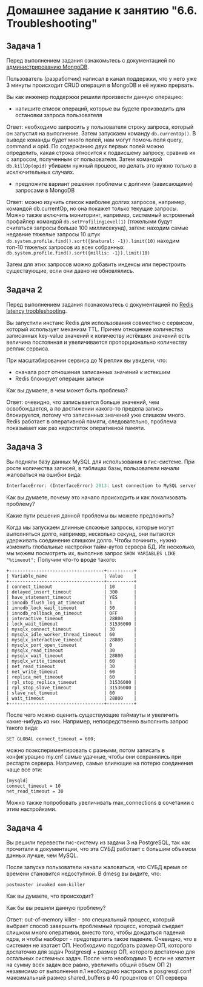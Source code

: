 # Домашнее задание к занятию "6.6. Troubleshooting"

## Задача 1

Перед выполнением задания ознакомьтесь с документацией по [администрированию MongoDB](https://docs.mongodb.com/manual/administration/).

Пользователь (разработчик) написал в канал поддержки, что у него уже 3 минуты происходит CRUD операция в MongoDB и её 
нужно прервать. 

Вы как инженер поддержки решили произвести данную операцию:
- напишите список операций, которые вы будете производить для остановки запроса пользователя

Ответ: необходимо запросить у пользователя строку запроса, который он запустил на выполнение. Затем запускаем команду `db.currentOp()`. В выводе команды будет много полей, нам могут помочь поля query, command и opid. По содержанию двух первых полей можно определить, какая строка относится к подвисшему запросу, сравнив их с запросом, полученным от пользователя. Затем командой `db.killOp(opid)` убиваем нужный процесс, но делать это нужно только в исключительных случаях. 

- предложите вариант решения проблемы с долгими (зависающими) запросами в MongoDB

Ответ: можно изучить список наиболее долгих запросов, например, командой db.currentOp, но она покажет только текущие запросы. Можно также включить мониторинг, например, системный встроенный профайлер командой `db.setProfilingLevel(1)` (тяжелыми будут считаться запросы больше 100 миллисекунд), затем:
находим самые недавние тяжелые запросы 10 штук
`db.system.profile.find().sort({$natural: -1}).limit(10)`
находим топ-10 тяжелых запросов из всех собранных
`db.system.profile.find().sort({millis: -1}).limit(10)`

Затем для этих запросов можно добавить индексы или перестроить существующие, если они давно не обновлялись.

## Задача 2

Перед выполнением задания познакомьтесь с документацией по [Redis latency troobleshooting](https://redis.io/topics/latency).

Вы запустили инстанс Redis для использования совместно с сервисом, который использует механизм TTL. 
Причем отношение количества записанных key-value значений к количеству истёкших значений есть величина постоянная и
увеличивается пропорционально количеству реплик сервиса. 

При масштабировании сервиса до N реплик вы увидели, что:
- сначала рост отношения записанных значений к истекшим
- Redis блокирует операции записи

Как вы думаете, в чем может быть проблема?

Ответ: очевидно, что записывается больше значений, чем освобождается, а по достижении какого-то предела запись блокируется, потому что записанных значений уже слишком много. Redis работает в оперативной памяти, следовательно, проблема показывает как раз недостаток оперативной памяти.
 
## Задача 3

Вы подняли базу данных MySQL для использования в гис-системе. При росте количества записей, в таблицах базы,
пользователи начали жаловаться на ошибки вида:
```python
InterfaceError: (InterfaceError) 2013: Lost connection to MySQL server during query u'SELECT..... '
```

Как вы думаете, почему это начало происходить и как локализовать проблему?

Какие пути решения данной проблемы вы можете предложить?

Когда мы запускаем длинные сложные запросы, которые могут выполняться долго, например, несколько секунд, они пытаются удерживать соединение слишком долго. Чтобы починить, нужно изменить глобальные настройки тайм-аутов сервера БД. Их несколько, мы можем посмотреть их, выполнив запрос `SHOW VARIABLES LIKE "%timeout";` 
Получим что-то вроде такого:
```mysql
+-----------------------------------+----------+
| Variable_name                     | Value    |
+-----------------------------------+----------+
| connect_timeout                   | 10       |
| delayed_insert_timeout            | 300      |
| have_statement_timeout            | YES      |
| innodb_flush_log_at_timeout       | 1        |
| innodb_lock_wait_timeout          | 50       |
| innodb_rollback_on_timeout        | OFF      |
| interactive_timeout               | 28800    |
| lock_wait_timeout                 | 31536000 |
| mysqlx_connect_timeout            | 30       |
| mysqlx_idle_worker_thread_timeout | 60       |
| mysqlx_interactive_timeout        | 28800    |
| mysqlx_port_open_timeout          | 0        |
| mysqlx_read_timeout               | 30       |
| mysqlx_wait_timeout               | 28800    |
| mysqlx_write_timeout              | 60       |
| net_read_timeout                  | 30       |
| net_write_timeout                 | 60       |
| replica_net_timeout               | 60       |
| rpl_stop_replica_timeout          | 31536000 |
| rpl_stop_slave_timeout            | 31536000 |
| slave_net_timeout                 | 60       |
| wait_timeout                      | 28800    |
+-----------------------------------+----------+
```

После чего можно оценить существующие таймауты и увеличить какие-нибудь из них. Например, непосредственно выполнить запрос такого вида:

`SET GLOBAL connect_timeout = 600; `

можно поэкспериментировать с разными, потом записать в конфигурацию my.cnf самые удачные, чтобы они сохранялись при рестарте сервера. Например, самые влияющие на потерю соединения чаще все эти:

```mysql
[mysqld]
connect_timeout = 10
net_read_timeout = 30
```
Можно также попробовать увеличивать max_connections в сочетании с этим настройками.

## Задача 4


Вы решили перевести гис-систему из задачи 3 на PostgreSQL, так как прочитали в документации, что эта СУБД работает с 
большим объемом данных лучше, чем MySQL.

После запуска пользователи начали жаловаться, что СУБД время от времени становится недоступной. В dmesg вы видите, что:

`postmaster invoked oom-killer`

Как вы думаете, что происходит?

Как бы вы решили данную проблему?

Ответ: out-of-memory killer - это специальный процесс, который выбрает способ завершить проблемный процесс, который съедает слишком много оперативки, вместо того, чтобы дождаться падения ядра, и чтобы наоборот - предотвратить такое падение. Очевидно, что в системен не хватает ОП. Необходимо подобрать размер ОП, которого достаточно для задач Postgresql + размер ОП, которого достаточно для остальных системных задач. После чего необходимо 1) если не хватает на сумму всех задач все равно, увеличить общий объем ОП 2) независимо от выполнения п.1 необходимо настроить в posgresql.conf максимальный размер shared_buffers в 40 процентов от ОП сервера
